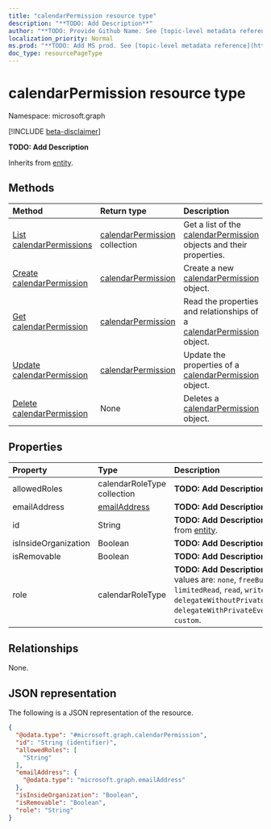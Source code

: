 ```yaml
---
title: "calendarPermission resource type"
description: "**TODO: Add Description**"
author: "**TODO: Provide Github Name. See [topic-level metadata reference](https://msgo.azurewebsites.net/add/document/guidelines/metadata.html#topic-level-metadata)**"
localization_priority: Normal
ms.prod: "**TODO: Add MS prod. See [topic-level metadata reference](https://msgo.azurewebsites.net/add/document/guidelines/metadata.html#topic-level-metadata)**"
doc_type: resourcePageType
---
```


# calendarPermission resource type

Namespace: microsoft.graph

[!INCLUDE [beta-disclaimer](../../includes/beta-disclaimer.md)]

**TODO: Add Description**


Inherits from [entity](../resources/entity.md).

## Methods
|Method|Return type|Description|
|:---|:---|:---|
|[List calendarPermissions](../api/calendarpermission-list.md)|[calendarPermission](../resources/calendarpermission.md) collection|Get a list of the [calendarPermission](../resources/calendarpermission.md) objects and their properties.|
|[Create calendarPermission](../api/calendarpermission-create.md)|[calendarPermission](../resources/calendarpermission.md)|Create a new [calendarPermission](../resources/calendarpermission.md) object.|
|[Get calendarPermission](../api/calendarpermission-get.md)|[calendarPermission](../resources/calendarpermission.md)|Read the properties and relationships of a [calendarPermission](../resources/calendarpermission.md) object.|
|[Update calendarPermission](../api/calendarpermission-update.md)|[calendarPermission](../resources/calendarpermission.md)|Update the properties of a [calendarPermission](../resources/calendarpermission.md) object.|
|[Delete calendarPermission](../api/calendarpermission-delete.md)|None|Deletes a [calendarPermission](../resources/calendarpermission.md) object.|

## Properties
|Property|Type|Description|
|:---|:---|:---|
|allowedRoles|calendarRoleType collection|**TODO: Add Description**|
|emailAddress|[emailAddress](../resources/emailaddress.md)|**TODO: Add Description**|
|id|String|**TODO: Add Description** Inherited from [entity](../resources/entity.md).|
|isInsideOrganization|Boolean|**TODO: Add Description**|
|isRemovable|Boolean|**TODO: Add Description**|
|role|calendarRoleType|**TODO: Add Description**. Possible values are: `none`, `freeBusyRead`, `limitedRead`, `read`, `write`, `delegateWithoutPrivateEventAccess`, `delegateWithPrivateEventAccess`, `custom`.|

## Relationships
None.

## JSON representation
The following is a JSON representation of the resource.
<!-- {
  "blockType": "resource",
  "keyProperty": "id",
  "@odata.type": "microsoft.graph.calendarPermission",
  "baseType": "microsoft.graph.entity",
  "openType": false
}
-->
``` json
{
  "@odata.type": "#microsoft.graph.calendarPermission",
  "id": "String (identifier)",
  "allowedRoles": [
    "String"
  ],
  "emailAddress": {
    "@odata.type": "microsoft.graph.emailAddress"
  },
  "isInsideOrganization": "Boolean",
  "isRemovable": "Boolean",
  "role": "String"
}
```

